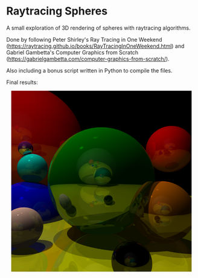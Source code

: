 # Raytracing Spheres
A small exploration of 3D rendering of spheres with raytracing algorithms. 

Done by following Peter Shirley's Ray Tracing in One Weekend (https://raytracing.github.io/books/RayTracingInOneWeekend.html) and Gabriel Gambetta's Computer Graphics from Scratch (https://gabrielgambetta.com/computer-graphics-from-scratch/).

Also including a bonus script written in Python to compile the files.

Final results:
<div align="center"><img src="./output.png" width=95% height=95%></div>
